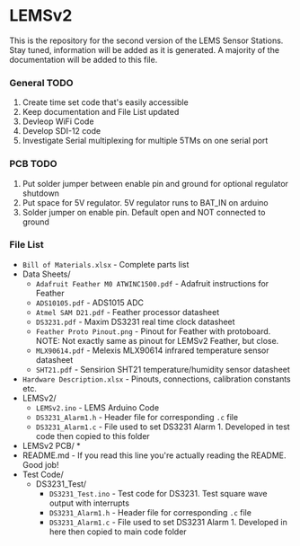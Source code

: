 # LEMSv2
This is the repository for the second version of the LEMS Sensor Stations. Stay tuned, information will be added as it is generated. A majority of the documentation will be added to this file.

### General TODO
1. Create time set code that's easily accessible
2. Keep documentation and File List updated
3. Devleop WiFi Code
4. Develop SDI-12 code
5. Investigate Serial multiplexing for multiple 5TMs on one serial port

### PCB TODO
1. Put solder jumper between enable pin and ground for optional regulator shutdown
2. Put space for 5V regulator. 5V regulator runs to BAT_IN on arduino
3. Solder jumper on enable pin. Default open and NOT connected to ground


### File List
* `Bill of Materials.xlsx`	- Complete parts list
* Data Sheets/
	* `Adafruit Feather M0 ATWINC1500.pdf` - Adafruit instructions for Feather
	* `ADS10105.pdf` - ADS1015 ADC
	* `Atmel SAM D21.pdf` - Feather processor datasheet
	* `DS3231.pdf` - Maxim DS3231 real time clock datasheet
	* `Feather Proto Pinout.png` - Pinout for Feather with protoboard. NOTE: Not exactly same as pinout for LEMSv2 Feather, but close.
	* `MLX90614.pdf` - Melexis MLX90614 infrared temperature sensor datasheet
	* `SHT21.pdf` - Sensirion SHT21 temperature/humidity sensor datasheet
* `Hardware Description.xlsx` - Pinouts, connections, calibration constants etc.
* LEMSv2/
	* `LEMSv2.ino` - LEMS Arduino Code
	* `DS3231_Alarm1.h` - Header file for corresponding `.c` file
	* `DS3231_Alarm1.c` - File used to set DS3231 Alarm 1. Developed in test code then copied to this folder
* LEMSv2 PCB/
	* 
* README.md - If you read this line you're actually reading the README. Good job!
* Test Code/
	* DS3231_Test/
		* `DS3231_Test.ino` - Test code for DS3231. Test square wave output with interrupts
		* `DS3231_Alarm1.h` - Header file for corresponding `.c` file
		* `DS3231_Alarm1.c` - File used to set DS3231 Alarm 1. Developed in here then copied to main code folder
	
